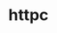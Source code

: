 # httpc

<!--

TODO
- support content-disposition in list request
- make sure logging req/res is consistent with reality (re-printing outside of Fprint)
- implement timeouts
- add worker pool to handle requests instead of being sequential

file:///home/g-harel/go/src/github.com/g-harel/http/httpc/assignment.pdf
https://www.w3.org/Protocols/HTTP/1.0/spec.html

http://aimanhanna.com/concordia/comp445/index.htm
https://about.sourcegraph.com/go/gophercon-2018-implementing-a-network-protocol-in-go/

 -->
